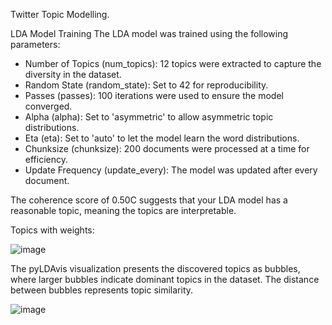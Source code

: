 Twitter Topic Modelling.

LDA Model Training
The LDA model was trained using the following parameters:
- Number of Topics (num_topics): 12 topics were extracted to capture the diversity in the dataset.
- Random State (random_state): Set to 42 for reproducibility.
- Passes (passes): 100 iterations were used to ensure the model converged.
- Alpha (alpha): Set to 'asymmetric' to allow asymmetric topic distributions.
- Eta (eta): Set to 'auto' to let the model learn the word distributions.
- Chunksize (chunksize): 200 documents were processed at a time for efficiency.
- Update Frequency (update_every): The model was updated after every document.

The coherence score of 0.50C suggests that your LDA model has a reasonable topic, meaning the topics are interpretable.


Topics with weights: 

![image](https://github.com/user-attachments/assets/debfb330-8536-49d9-b738-354a2561ac1b)


The pyLDAvis visualization presents the discovered topics as bubbles, where larger bubbles indicate dominant topics in the dataset. The distance between bubbles represents topic similarity.

![image](https://github.com/user-attachments/assets/0070590d-b1f4-4838-92cc-1d3810cdc75e)
